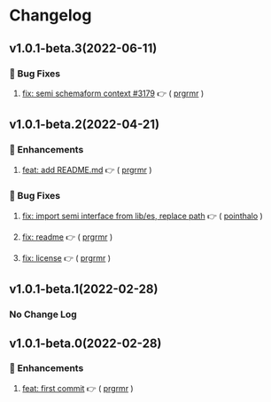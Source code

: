 # Changelog

## v1.0.1-beta.3(2022-06-11)

### :bug: Bug Fixes

1. [fix: semi schemaform context #3179](https://github.com/formilyjs/semi/commit/7500eda) :point_right: ( [prgrmr](https://github.com/prgrmr) )

## v1.0.1-beta.2(2022-04-21)

### :tada: Enhancements

1. [feat: add README.md](https://github.com/formilyjs/semi/commit/460c13a) :point_right: ( [prgrmr](https://github.com/prgrmr) )

### :bug: Bug Fixes

1. [fix: import semi interface from lib/es, replace path](https://github.com/formilyjs/semi/commit/7228fd2) :point_right: ( [pointhalo](https://github.com/pointhalo) )

1. [fix: readme](https://github.com/formilyjs/semi/commit/8b6b303) :point_right: ( [prgrmr](https://github.com/prgrmr) )

1. [fix: license](https://github.com/formilyjs/semi/commit/1ad83ea) :point_right: ( [prgrmr](https://github.com/prgrmr) )

## v1.0.1-beta.1(2022-02-28)

### No Change Log

## v1.0.1-beta.0(2022-02-28)

### :tada: Enhancements

1. [feat: first commit](https://github.com/formilyjs/semi/commit/83fd8db) :point_right: ( [prgrmr](https://github.com/prgrmr) )

